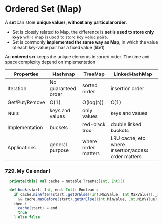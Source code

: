 # Ordered Set (Map)

A **set** can store **unique values, without any particular order**.

* Set is closely related to Map, the difference is **set is used to store only keys** while map is used to store key value pairs.
* Set is commonly **implemented the same way as Map**, in which the value of each key-value pair has a fixed value (like1)

An **ordered set** keeps the unique elements in sorted order. The time and space complexity depend on implementation

| Properties     | Hashmap             | TreeMap             | LinkedHashMap  |
|----------------|---------------------|---------------------|----------------|
| Iteration      | No guaranteed order | sorted order        | insertion order |
| Get/Put/Remove | O(1)                | O(log(n))           | O(1)           |
| Nulls          | keys and values     | only values         | keys and values |
| Implementation | buckets             | red-black tree      | double linked buckets |
| Applications   | general purpose     | where order matters | LRU cache, etc. where insertion/access order matters |

### 729. My Calendar I
```scala
  private[this] val cache = mutable.TreeMap[Int, Int]()

  def book(start: Int, end: Int): Boolean =
    if cache.minAfter(start).getOrElse((Int.MaxValue, Int.MaxValue))._1 > end
      && cache.maxBefore(start).getOrElse((Int.MinValue, Int.MinValue))._2 < start
    then {
      cache(start) = end
      true
    } else false
```